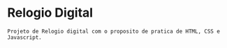 # Relogio Digital

    Projeto de Relogio digital com o proposito de pratica de HTML, CSS e Javascript.
